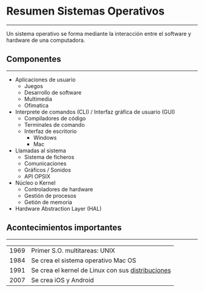 # Resumen Sistemas Operativos
---
Un sistema operativo se forma mediante la interacción entre el software y hardware de una computadora. 

## Componentes
---
- Aplicaciones de usuario
    - Juegos
    - Desarrollo de software
    - Multimedia
    - Ofimatica
- Interprete de comandos (CLI) / Interfaz gráfica de usuario (GUI)
    - Compiladores de código
    - Terminales de comando
    - Interfaz de escritorio
        - Windows
        - Mac
- Llamadas al sistema
    - Sistema de ficheros
    - Comunicaciones
    - Gráficos / Sonidos 
    - API OPSIX
- Núcleo o Kernel
    - Controladores de hardware
    - Gestión de procesos
    - Getión de memoria
- Hardware Abstraction Layer (HAL)

## Acontecimientos importantes
---
|||
| --- | --- |
| 1969 | Primer S.O. multitareas: UNIX |
| 1984 | Se crea el sistema operativo Mac OS |
| 1991 | Se crea el kernel de Linux con sus [distribuciones](https://www.linuxtrainingacademy.com/choosing-a-linux-distribution/) |
| 2007 | Se crea iOS y Android |

